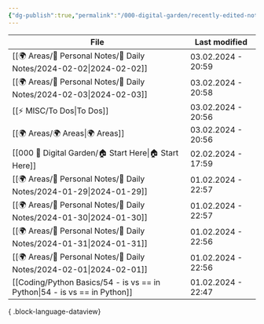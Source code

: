 ```yaml
---
{"dg-publish":true,"permalink":"/000-digital-garden/recently-edited-notes/","dgPassFrontmatter":true,"noteIcon":"3","created":"2023-12-14T09:05:52.599+05:30","updated":"2023-12-14T09:12:44.868+05:30"}
---
```


| File                                                                         | Last modified      |
| ---------------------------------------------------------------------------- | ------------------ |
| [[🌍 Areas/📧 Personal Notes/📓 Daily Notes/2024-02-02\|2024-02-02]]      | 03.02.2024 - 20:59 |
| [[🌍 Areas/📧 Personal Notes/📓 Daily Notes/2024-02-03\|2024-02-03]]      | 03.02.2024 - 20:58 |
| [[⚡ MISC/To Dos\|To Dos]]                                                 | 03.02.2024 - 20:56 |
| [[🌍 Areas/🌍 Areas\|🌍 Areas]]                                           | 03.02.2024 - 20:56 |
| [[000 🏡 Digital Garden/🏠 Start Here\|🏠 Start Here]]                    | 02.02.2024 - 17:59 |
| [[🌍 Areas/📧 Personal Notes/📓 Daily Notes/2024-01-29\|2024-01-29]]      | 01.02.2024 - 22:57 |
| [[🌍 Areas/📧 Personal Notes/📓 Daily Notes/2024-01-30\|2024-01-30]]      | 01.02.2024 - 22:57 |
| [[🌍 Areas/📧 Personal Notes/📓 Daily Notes/2024-01-31\|2024-01-31]]      | 01.02.2024 - 22:56 |
| [[🌍 Areas/📧 Personal Notes/📓 Daily Notes/2024-02-01\|2024-02-01]]      | 01.02.2024 - 22:56 |
| [[Coding/Python Basics/54 - is vs == in Python\|54 - is vs == in Python]] | 01.02.2024 - 22:47 |

{ .block-language-dataview}